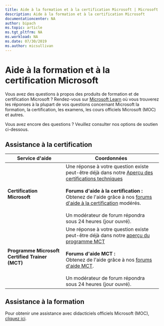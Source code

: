 ```yaml
---
title: Aide à la formation et à la certification Microsoft | Microsoft Docs
description: Aide à la formation et à la certification Microsoft
documentationcenter: NA
author: bipach
ms.topic: article
ms.tgt_pltfrm: NA
ms.workload: NA
ms.date: 07/30/2019
ms.author: micsullivan
---
```

# Aide à la formation et à la certification Microsoft

Vous avez des questions à propos des produits de formation et de certification Microsoft ? Rendez-vous sur [Microsoft Learn](/learn/certifications/) où vous trouverez les réponses à la plupart de vos questions concernant Microsoft la formation, la certification, les examens, les cours officiels Microsoft (MOC) et autres.

Vous avez encore des questions ? Veuillez consulter nos options de soutien ci-dessous.

## Assistance à la certification

| Service d'aide | Coordonnées |
| ------------- | --- |
| **Certification Microsoft** | Une réponse à votre question existe peut-être déjà dans notre [Aperçu des certifications techniques](https://www.microsoft.com/learning/certification-overview.aspx) <br/><br/> **Forums d'aide à la certification :** <br/>Obtenez de l'aide grâce à nos [forums d'aide à la certification](https://aka.ms/MCPForum) modérés. <br/><br/> Un modérateur de forum répondra sous 24 heures (jour ouvré). |
| **Programme Microsoft Certified Trainer (MCT)** | Une réponse à votre question existe peut-être déjà dans notre [aperçu du programme MCT](https://www.microsoft.com/learning/mct-certification.aspx)<br/><br/>  **Forums d'aide MCT :** <br/> Obtenez de l'aide grâce à nos [forums d'aide MCT](https://aka.ms/MCTForum).<br/><br/> Un modérateur de forum répondra sous 24 heures (jour ouvré). |

## Assistance à la formation

Pour obtenir une assistance avec didacticiels officiels Microsoft (MOC), [cliquez ici](https://docs.microsoft.com/learn/certifications/certification-and-training-help).